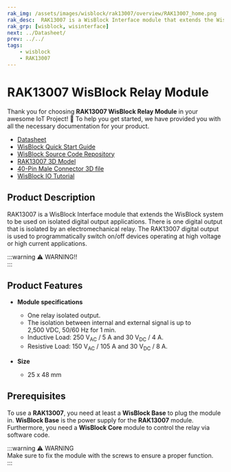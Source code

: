 ```yaml
---
rak_img: /assets/images/wisblock/rak13007/overview/RAK13007_home.png
rak_desc:  RAK13007 is a WisBlock Interface module that extends the WisBlock system that can isolate the output between internal and external signals. It is used to programmatically switch on/off devices, which uses a high voltage or high current.
rak_grp: [wisblock, wisinterface]
next: ../Datasheet/
prev: ../../
tags:
    - wisblock
    - RAK13007
---
```



# RAK13007 WisBlock Relay Module

Thank you for choosing **RAK13007 WisBlock Relay Module** in your awesome IoT Project! 🎉 To help you get started, we have provided you with all the necessary documentation for your product.

* [Datasheet](../Datasheet/)
* <a href="../../Quickstart/" target="_blank">WisBlock Quick Start Guide</a>
* [WisBlock Source Code Repository](https://github.com/RAKWireless/WisBlock/)
* [RAK13007 3D Model](https://downloads.rakwireless.com/3D_File/WisBlock/3D_RAK13007.stp)
* [40-Pin Male Connector 3D file](https://downloads.rakwireless.com/3D_File/Accessory/WisConnector/M40S1003K6M.stp)
* [WisBlock IO Tutorial](https://docs.rakwireless.com/Knowledge-Hub/Learn/WisBlock-IO-Tutorial/)


## Product Description

RAK13007 is a WisBlock Interface module that extends the WisBlock system to be used on isolated digital output applications. There is one digital output that is isolated by an electromechanical relay. The RAK13007 digital output is used to programmatically switch on/off devices operating at high voltage or high current applications.

:::warning ⚠️ WARNING!!    
<rk-img
  src="/assets/images/wisblock/rak13007/datasheet/warning.png"
  width="90%"
  caption="Safety Precaution"
/>
:::

## Product Features

* **Module specifications**
    * One relay isolated output.
    * The isolation between internal and external signal is up to 2,500&nbsp;VDC, 50/60&nbsp;Hz for 1 min.
    * Inductive Load: 250&nbsp;V<sub>AC</sub> / 5&nbsp;A and 30&nbsp;V<sub>DC</sub> / 4&nbsp;A.
    * Resistive Load: 150&nbsp;V<sub>AC</sub> / 105&nbsp;A and 30&nbsp;V<sub>DC</sub> / 8&nbsp;A.

* **Size**
    * 25 x 48&nbsp;mm

## Prerequisites

To use a **RAK13007**, you need at least a **WisBlock Base** to plug the module in. **WisBlock Base** is the power supply for the **RAK13007** module. Furthermore, you need a **WisBlock Core** module to control the relay via software code.

:::warning ⚠️ WARNING    
Make sure to fix the module with the screws to ensure a proper function.    
:::